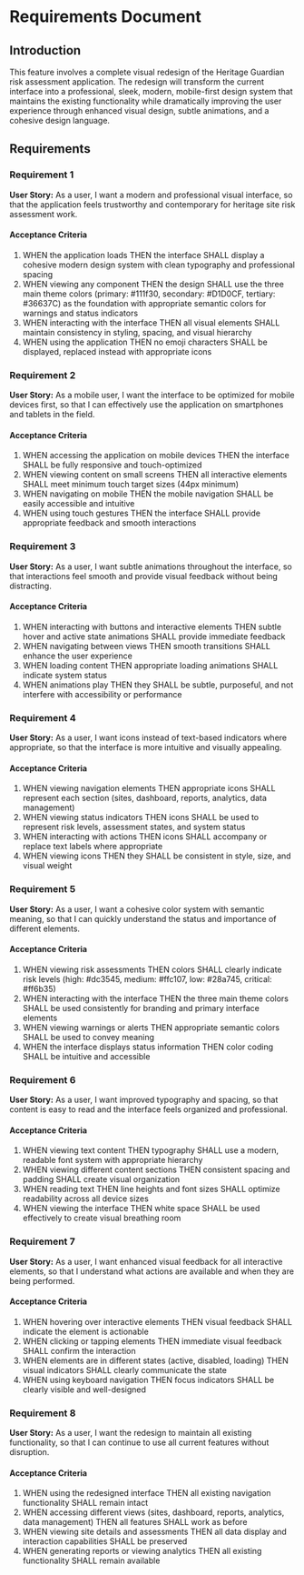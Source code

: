 # Requirements Document

## Introduction

This feature involves a complete visual redesign of the Heritage Guardian risk assessment application. The redesign will transform the current interface into a professional, sleek, modern, mobile-first design system that maintains the existing functionality while dramatically improving the user experience through enhanced visual design, subtle animations, and a cohesive design language.

## Requirements

### Requirement 1

**User Story:** As a user, I want a modern and professional visual interface, so that the application feels trustworthy and contemporary for heritage site risk assessment work.

#### Acceptance Criteria

1. WHEN the application loads THEN the interface SHALL display a cohesive modern design system with clean typography and professional spacing
2. WHEN viewing any component THEN the design SHALL use the three main theme colors (primary: #111f30, secondary: #D1D0CF, tertiary: #36637C) as the foundation with appropriate semantic colors for warnings and status indicators
3. WHEN interacting with the interface THEN all visual elements SHALL maintain consistency in styling, spacing, and visual hierarchy
4. WHEN using the application THEN no emoji characters SHALL be displayed, replaced instead with appropriate icons

### Requirement 2

**User Story:** As a mobile user, I want the interface to be optimized for mobile devices first, so that I can effectively use the application on smartphones and tablets in the field.

#### Acceptance Criteria

1. WHEN accessing the application on mobile devices THEN the interface SHALL be fully responsive and touch-optimized
2. WHEN viewing content on small screens THEN all interactive elements SHALL meet minimum touch target sizes (44px minimum)
3. WHEN navigating on mobile THEN the mobile navigation SHALL be easily accessible and intuitive
4. WHEN using touch gestures THEN the interface SHALL provide appropriate feedback and smooth interactions

### Requirement 3

**User Story:** As a user, I want subtle animations throughout the interface, so that interactions feel smooth and provide visual feedback without being distracting.

#### Acceptance Criteria

1. WHEN interacting with buttons and interactive elements THEN subtle hover and active state animations SHALL provide immediate feedback
2. WHEN navigating between views THEN smooth transitions SHALL enhance the user experience
3. WHEN loading content THEN appropriate loading animations SHALL indicate system status
4. WHEN animations play THEN they SHALL be subtle, purposeful, and not interfere with accessibility or performance

### Requirement 4

**User Story:** As a user, I want icons instead of text-based indicators where appropriate, so that the interface is more intuitive and visually appealing.

#### Acceptance Criteria

1. WHEN viewing navigation elements THEN appropriate icons SHALL represent each section (sites, dashboard, reports, analytics, data management)
2. WHEN viewing status indicators THEN icons SHALL be used to represent risk levels, assessment states, and system status
3. WHEN interacting with actions THEN icons SHALL accompany or replace text labels where appropriate
4. WHEN viewing icons THEN they SHALL be consistent in style, size, and visual weight

### Requirement 5

**User Story:** As a user, I want a cohesive color system with semantic meaning, so that I can quickly understand the status and importance of different elements.

#### Acceptance Criteria

1. WHEN viewing risk assessments THEN colors SHALL clearly indicate risk levels (high: #dc3545, medium: #ffc107, low: #28a745, critical: #ff6b35)
2. WHEN interacting with the interface THEN the three main theme colors SHALL be used consistently for branding and primary interface elements
3. WHEN viewing warnings or alerts THEN appropriate semantic colors SHALL be used to convey meaning
4. WHEN the interface displays status information THEN color coding SHALL be intuitive and accessible

### Requirement 6

**User Story:** As a user, I want improved typography and spacing, so that content is easy to read and the interface feels organized and professional.

#### Acceptance Criteria

1. WHEN viewing text content THEN typography SHALL use a modern, readable font system with appropriate hierarchy
2. WHEN viewing different content sections THEN consistent spacing and padding SHALL create visual organization
3. WHEN reading text THEN line heights and font sizes SHALL optimize readability across all device sizes
4. WHEN viewing the interface THEN white space SHALL be used effectively to create visual breathing room

### Requirement 7

**User Story:** As a user, I want enhanced visual feedback for all interactive elements, so that I understand what actions are available and when they are being performed.

#### Acceptance Criteria

1. WHEN hovering over interactive elements THEN visual feedback SHALL indicate the element is actionable
2. WHEN clicking or tapping elements THEN immediate visual feedback SHALL confirm the interaction
3. WHEN elements are in different states (active, disabled, loading) THEN visual indicators SHALL clearly communicate the state
4. WHEN using keyboard navigation THEN focus indicators SHALL be clearly visible and well-designed

### Requirement 8

**User Story:** As a user, I want the redesign to maintain all existing functionality, so that I can continue to use all current features without disruption.

#### Acceptance Criteria

1. WHEN using the redesigned interface THEN all existing navigation functionality SHALL remain intact
2. WHEN accessing different views (sites, dashboard, reports, analytics, data management) THEN all features SHALL work as before
3. WHEN viewing site details and assessments THEN all data display and interaction capabilities SHALL be preserved
4. WHEN generating reports or viewing analytics THEN all existing functionality SHALL remain available